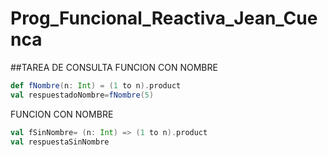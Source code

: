 # Prog_Funcional_Reactiva_Jean_Cuenca
##TAREA DE CONSULTA
FUNCION CON NOMBRE
```scala
def fNombre(n: Int) = (1 to n).product
val respuestadoNombre=fNombre(5)
```
FUNCION CON NOMBRE

```scala
val fSinNombre= (n: Int) => (1 to n).product
val respuestaSinNombre
```
